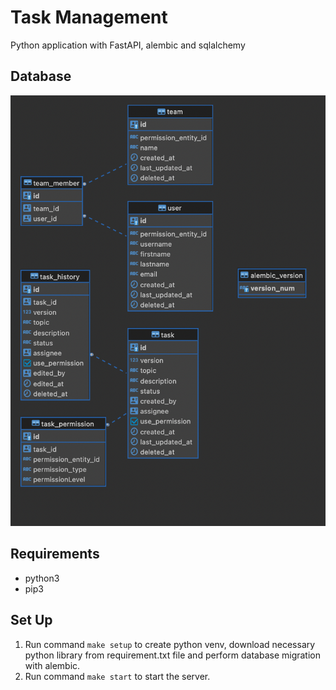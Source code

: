 # Task Management
Python application with FastAPI, alembic and sqlalchemy
## Database
![alt text](/assets/db_er_disgram.png)
## Requirements
- python3
- pip3
## Set Up
1. Run command ``` make setup ``` to create python venv, download necessary python library from requirement.txt file and perform database migration with alembic.
2. Run command ```make start``` to start the server.
